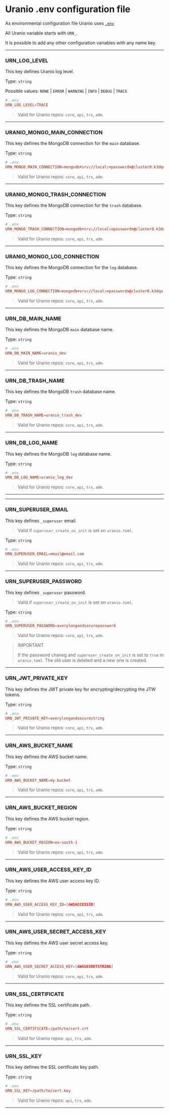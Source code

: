 # Uranio .env configuration file

As environmental configuration file Uranio uses
[`.env`](https://github.com/motdotla/dotenv)

All Uranio variable starts with `URN_`.

It is possible to add any other configuration variables with any name key.

---

### URN_LOG_LEVEL

This key defines Uranio log level.

Type: `string`

Possible values: `NONE` | `ERROR` | `WARNING` | `INFO` | `DEBUG` | `TRACE`

```toml
# .env
URN_LOG_LEVEL=TRACE
```

> Valid for Uranio repos: `core`, `api`, `trx`, `adm`.

---

### URANIO_MONGO_MAIN_CONNECTION

This key defines the MongoDB connection for the `main` database.

Type: `string`

```toml
# .env
URN_MONGO_MAIN_CONNECTION=mongodb+srv://local:<password>@cluster0.k3dqu.mongodb.net
```

> Valid for Uranio repos: `core`, `api`, `trx`, `adm`.

---

### URANIO_MONGO_TRASH_CONNECTION

This key defines the MongoDB connection for the `trash` database.

Type: `string`

```toml
# .env
URN_MONGO_TRASH_CONNECTION=mongodb+srv://local:<password>@cluster0.k3dqu.mongodb.net
```

> Valid for Uranio repos: `core`, `api`, `trx`, `adm`.

---

### URANIO_MONGO_LOG_CONNECTION

This key defines the MongoDB connection for the `log` database.

Type: `string`

```toml
# .env
URN_MONGO_LOG_CONNECTION=mongodb+srv://local:<password>@cluster0.k3dqu.mongodb.net
```

> Valid for Uranio repos: `core`, `api`, `trx`, `adm`.

---

### URN_DB_MAIN_NAME

This key defines the MongoDB `main` database name.

Type: `string`

```toml
# .env
URN_DB_MAIN_NAME=uranio_dev
```

> Valid for Uranio repos: `core`, `api`, `trx`, `adm`.

---

### URN_DB_TRASH_NAME

This key defines the MongoDB `trash` database name.

Type: `string`

```toml
# .env
URN_DB_TRASH_NAME=uranio_trash_dev
```

> Valid for Uranio repos: `core`, `api`, `trx`, `adm`.

---

### URN_DB_LOG_NAME

This key defines the MongoDB `log` database name.

Type: `string`

```toml
# .env
URN_DB_LOG_NAME=uranio_log_dev
```

> Valid for Uranio repos: `core`, `api`, `trx`, `adm`.

---

<!-- ### URN_SUPERUSER_CREATE_ON_INIT -->

<!-- This key defines if Uranio should create a `_superuser` when initializing. -->
<!-- Useful for generating the first account with credentials. -->

<!-- Type: `boolean` -->

<!-- ```toml -->
<!-- # .env -->
<!-- URN_SUPERUSER_CREATE_ON_INIT=true -->
<!-- ``` -->

<!-- > Valid for Uranio repos: `core`, `api`, `trx`, `adm`. -->

---

### URN_SUPERUSER_EMAIL

<!-- This key defines `_superuser` email. (See `URN_SUPERUSER_CREATE_ON_INIT`). -->
This key defines `_superuser` email.

> Valid if `superuser_create_on_init` is set on `uranio.toml`.

Type: `string`

```toml
# .env
URN_SUPERUSER_EMAIL=email@email.com
```

> Valid for Uranio repos: `core`, `api`, `trx`, `adm`.

---

### URN_SUPERUSER_PASSWORD

<!-- This key defines `_superuser` password. (See `URN_SUPERUSER_CREATE_ON_INIT`). -->
This key defines `_superuser` password.

> Valid if `superuser_create_on_init` is set on `uranio.toml`.

Type: `string`

```toml
# .env
URN_SUPERUSER_PASSWORD=averylongandsecurepassword
```

> Valid for Uranio repos: `core`, `api`, `trx`, `adm`.

> IMPORTANT
>
> If the password chaneg and `superuser_create_on_init` is set to `true` in
> `uranio.toml`. The old user is deleted and a new one is created.

---

### URN_JWT_PRIVATE_KEY

This key defines the JWT private key for encrypting/decrypting the JTW tokens.

Type: `string`

```toml
# .env
URN_JWT_PRIVATE_KEY=averylongandsecurestring
```

> Valid for Uranio repos: `core`, `api`, `trx`, `adm`.

---

### URN_AWS_BUCKET_NAME

This key defines the AWS bucket name.

Type: `string`

```toml
# .env
URN_AWS_BUCKET_NAME=my-bucket
```

> Valid for Uranio repos: `core`, `api`, `trx`, `adm`.

---

### URN_AWS_BUCKET_REGION

This key defines the AWS bucket region.

Type: `string`

```toml
# .env
URN_AWS_BUCKET_REGION=eu-south-1
```

> Valid for Uranio repos: `core`, `api`, `trx`, `adm`.

---

### URN_AWS_USER_ACCESS_KEY_ID

This key defines the AWS user access key ID.

Type: `string`

```toml
# .env
URN_AWS_USER_ACCESS_KEY_ID=[AWSACCESSID]
```

> Valid for Uranio repos: `core`, `api`, `trx`, `adm`.

---

### URN_AWS_USER_SECRET_ACCESS_KEY

This key defines the AWS user secret access key.

Type: `string`

```toml
# .env
URN_AWS_USER_SECRET_ACCESS_KEY=[AWSSECRETSTRING]
```

> Valid for Uranio repos: `core`, `api`, `trx`, `adm`.

---

### URN_SSL_CERTIFICATE

This key defines the SSL certificate path.

Type: `string`

```toml
# .env
URN_SSL_CERTIFICATE=/path/to/cert.crt
```

> Valid for Uranio repos: `api`, `trx`, `adm`.

---

### URN_SSL_KEY

This key defines the SSL certificate key path.

Type: `string`

```toml
# .env
URN_SSL_KEY=/path/to/cert.key
```

> Valid for Uranio repos: `api`, `trx`, `adm`.

---
